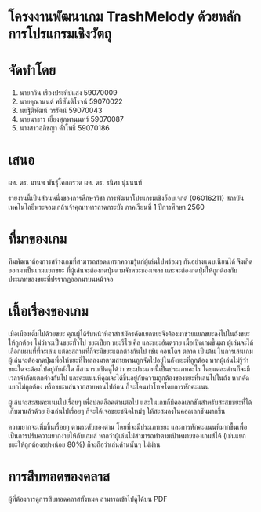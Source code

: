 # โครงงานพัฒนาเกม TrashMelody ด้วยหลักการโปรแกรมเชิงวัตถุ

# จัดทำโดย

1. นายกวิน เรืองประทีปแสง 59070009
2. นายคุณานนต์ ศรีสันติโรจน์ 59070022
3. นยฐิติพัฒน์ วรรัตน์ 59070043
4. นายนาธาร เยี่ยงศุภพานนทร์ 59070087
5. นางสาวอภิชญา ค้ำโพธิ์ 59070186

# เสนอ
ผศ. ดร. มานพ พันธุ์โคกกรวด
ผศ. ดร. ธนิศา นุ่มนนท์

รายงานนี้เป็นส่วนหนึ่งของการศึกษาวิชา การพัฒนาโปรแกรมเชิงอ็อบเจกต์ (06016211)
สถาบันเทคโนโลยีพระจอมเกล้าเจ้าคุณทหารลาดกระบัง
ภาคเรียนที่ 1 ปีการศึกษา 2560

# ที่มาของเกม
ทีมพัฒนาต้องการสร้างเกมที่สามารถสอดแทรกความรู้แก่ผู้เล่นไปพร้อมๆ กันอย่างแนบเนียนได้ จึงเกิดออกมาเป็นเกมแยกขยะ ที่ผู้เล่นจะต้องกดปุ่มตามจังหวะของเพลง และจะต้องกดปุ่มให้ถูกต้องกับประเภทของขยะที่ปรรากฏออกมาบนหน้าจอ

# เนื้อเรื่องของเกม
เมื่อเมืองเต็มไปด้วยขยะ คุณผู้ได้รับหน้าที่อาสาสมัครคัดแยกขยะจึงต้องมาช่วยแยกขยะลงไปในถังขยะให้ถูกต้อง ไม่ว่าจะเป็นขยะทั่วไป ขยะเปียก ขยะรีไซเคิล และขยะอันตราย เมื่อเปิดเกมขึ้นมา ผู้เล่นจะได้เลือกแผนที่ที่จะเล่น แต่ละสถานที่ก็จะมีขยะแตกต่างกันไป เช่น คอนโดฯ ตลาด เป็นต้น ในการเล่นเกม ผู้เล่นจะต้องกดปุ่มเพื่อให้ขยะที่ไหลลงมาตามสายพานถูกจัดไปอยู่ในถังขยะที่ถูกต้อง หากผู้เล่นไม่รู้ว่าขยะใดจะต้องไปอยู่กับถังใด ก็สามารถเปิดดูได้ว่า ขยะประเภทนี้เป็นประเภทอะไร โดยแต่ละด่านก็จะมีเวลาจำกัดแตกต่างกันไป และคะแนนที่คุณจะได้ขึ้นอยู่กับความถูกต้องของขยะที่หล่นไปในถัง หากคัดแยกไม่ถูกต้อง หรือขยะหล่นจากสายพานไปก่อน ก็จะโดนทำโทษโดยการหักคะแนน

ผู้เล่นจะสะสมคะแนนไปเรื่อยๆ เพื่อปลดล็อคด่านต่อไป และในเกมก็มีคอลเลกชันสำหรับสะสมขยะที่ได้เก็บมาแล้วด้วย ยิ่งเล่นไปเรื่อยๆ ก็จะได้เจอขยะชนิดใหม่ๆ ให้สะสมลงในคอลเลกชันมากขึ้น

ความยากจะเพื่มขื้นเรื่อยๆ ตามระดับของด่าน โดยที่จะมีประเภทขยะ และการหักคะแนนที่มากขื้นเพื่อเป็นการปรับความยากง่ายให้กับเกมส์ หากว่าผู้เล่นไม่สามารถทำตามเป้าหมายของเกมส์ได้ (เช่นแยกขยะให้ถูกต้องอย่างน้อย 80%) ก็จะถือว่าเล่นด่านนั้นๆ ไม่ผ่าน

# การสืบทอดของคลาส
ผู้ที่ต้องการดูการสืบทอดคลาสทั้งหมด สามารถเข้าไปดูได้บน PDF
